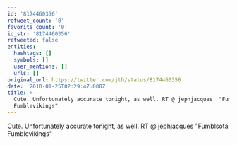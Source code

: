```yaml
---
id: '8174460356'
retweet_count: '0'
favorite_count: '0'
id_str: '8174460356'
retweeted: false
entities:
  hashtags: []
  symbols: []
  user_mentions: []
  urls: []
original_url: https://twitter.com/jth/status/8174460356
date: '2010-01-25T02:29:47.000Z'
title: >-
  Cute. Unfortunately accurate tonight, as well. RT @ jephjacques  "Fumblsota
  Fumblevikings"
---
```


Cute. Unfortunately accurate tonight, as well. RT @ jephjacques  "Fumblsota Fumblevikings"